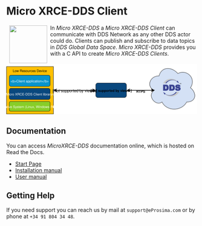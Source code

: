 # Micro XRCE-DDS Client

<a href="http://www.eprosima.com"><img src="https://encrypted-tbn3.gstatic.com/images?q=tbn:ANd9GcSd0PDlVz1U_7MgdTe0FRIWD0Jc9_YH-gGi0ZpLkr-qgCI6ZEoJZ5GBqQ" align="left" hspace="8" vspace="2" width="100" height="100" ></a>

In *Micro XRCE-DDS* a *Micro XRCE-DDS Client* can communicate with DDS Network as any other DDS actor could do.
Clients can publish and subscribe to data topics in *DDS Global Data Space*. *Micro XRCE-DDS* provides you with a C API to create *Micro XRCE-DDS Clients*.


<p align="center"> <img src="docs/client_architecture.svg" alt="Image"/> </p>

## Documentation

You can access *MicroXRCE-DDS* documentation online, which is hosted on Read the Docs.

* [Start Page](http://micro-xrce-dds.readthedocs.io)
* [Installation manual](http://micro-xrce-dds.readthedocs.io/en/latest/installation.html)
* [User manual](http://micro-xrce-dds.readthedocs.io/en/latest/introduction.html)

## Getting Help

If you need support you can reach us by mail at `support@eProsima.com` or by phone at `+34 91 804 34 48`.
